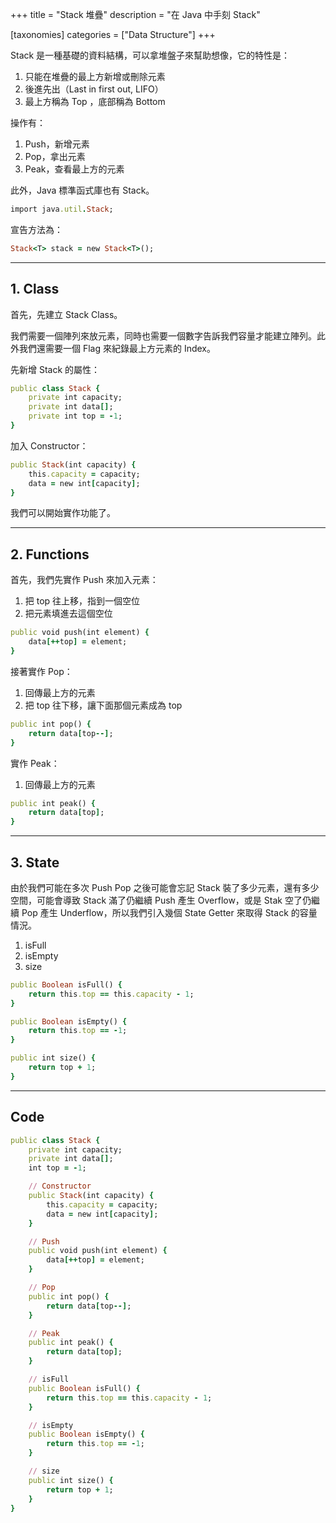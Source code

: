 +++
title = "Stack 堆疊"
description = "在 Java 中手刻 Stack"

[taxonomies]
categories = ["Data Structure"]
+++

Stack 是一種基礎的資料結構，可以拿堆盤子來幫助想像，它的特性是：

1. 只能在堆疊的最上方新增或刪除元素
2. 後進先出（Last in first out, LIFO）
3. 最上方稱為 Top ，底部稱為 Bottom

操作有：

1. Push，新增元素
2. Pop，拿出元素
3. Peak，查看最上方的元素

此外，Java 標準函式庫也有 Stack。

```ruby
import java.util.Stack;
```

宣告方法為：

```ruby
Stack<T> stack = new Stack<T>();
```

---

## 1. Class

首先，先建立 Stack Class。

我們需要一個陣列來放元素，同時也需要一個數字告訴我們容量才能建立陣列。此外我們還需要一個 Flag 來紀錄最上方元素的 Index。

先新增 Stack 的屬性：

```ruby
public class Stack {
    private int capacity;
    private int data[];
    private int top = -1;
}
```

加入 Constructor：

```ruby
public Stack(int capacity) {
    this.capacity = capacity;
    data = new int[capacity];
}
```

我們可以開始實作功能了。

---

## 2. Functions

首先，我們先實作 Push 來加入元素：

1. 把 top 往上移，指到一個空位
2. 把元素填進去這個空位

```ruby
public void push(int element) {
    data[++top] = element;
}
```

接著實作 Pop：

1. 回傳最上方的元素
2. 把 top 往下移，讓下面那個元素成為 top

```ruby
public int pop() {
    return data[top--];
}
```

實作 Peak：

1. 回傳最上方的元素

```ruby
public int peak() {
    return data[top];
}
```

---

## 3. State

由於我們可能在多次 Push Pop 之後可能會忘記 Stack 裝了多少元素，還有多少空間，可能會導致 Stack 滿了仍繼續 Push 產生 Overflow，或是 Stak 空了仍繼續 Pop 產生 Underflow，所以我們引入幾個 State Getter 來取得 Stack 的容量情況。

1. isFull
2. isEmpty
3. size

```ruby
public Boolean isFull() {
    return this.top == this.capacity - 1;
}

public Boolean isEmpty() {
    return this.top == -1;
}

public int size() {
    return top + 1;
}
```

---

## Code

```ruby
public class Stack {
    private int capacity;
    private int data[];
    int top = -1;

    // Constructor
    public Stack(int capacity) {
        this.capacity = capacity;
        data = new int[capacity];
    }

    // Push
    public void push(int element) {
        data[++top] = element;
    }

    // Pop
    public int pop() {
        return data[top--];
    }

    // Peak
    public int peak() {
        return data[top];
    }

    // isFull
    public Boolean isFull() {
        return this.top == this.capacity - 1;
    }

    // isEmpty
    public Boolean isEmpty() {
        return this.top == -1;
    }

    // size
    public int size() {
        return top + 1;
    }
}
```